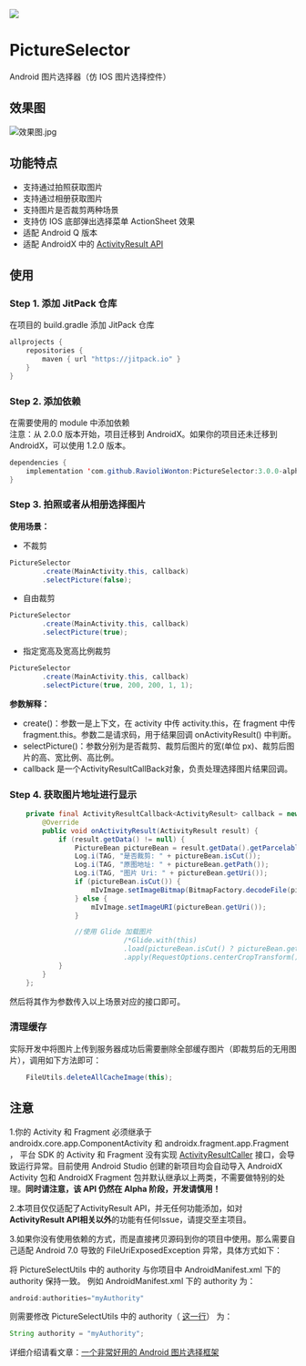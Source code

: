 [![](https://jitpack.io/v/wildma/PictureSelector.svg)](https://jitpack.io/#RavioliWonton/PictureSelector)

# PictureSelector
Android 图片选择器（仿 IOS 图片选择控件）

## 效果图

![效果图.jpg](https://upload-images.jianshu.io/upload_images/5382223-9d82fb9c0f22bfb2.jpg?imageMogr2/auto-orient/strip%7CimageView2/2/w/1240)

## 功能特点
- 支持通过拍照获取图片
- 支持通过相册获取图片
- 支持图片是否裁剪两种场景
- 支持仿 IOS 底部弹出选择菜单 ActionSheet 效果
- 适配 Android Q 版本
- 适配 AndroidX 中的 [ActivityResult API](https://developer.android.com/training/basics/intents/result)

## 使用
### Step 1. 添加 JitPack 仓库
在项目的 build.gradle 添加 JitPack 仓库
```java
allprojects {
    repositories {
        maven { url "https://jitpack.io" }
    }
}
```
### Step 2. 添加依赖
在需要使用的 module 中添加依赖  
注意：从 2.0.0 版本开始，项目迁移到 AndroidX。如果你的项目还未迁移到 AndroidX，可以使用 1.2.0 版本。
```java
dependencies {
	implementation 'com.github.RavioliWonton:PictureSelector:3.0.0-alpha01'
}
```
### Step 3. 拍照或者从相册选择图片
**使用场景：**
- 不裁剪
```java
PictureSelector
        .create(MainActivity.this, callback)
        .selectPicture(false);
```

- 自由裁剪
```java
PictureSelector
        .create(MainActivity.this, callback)
        .selectPicture(true);
```

- 指定宽高及宽高比例裁剪
```java
PictureSelector
        .create(MainActivity.this, callback)
        .selectPicture(true, 200, 200, 1, 1);
```

**参数解释：**
- create()：参数一是上下文，在 activity 中传 activity.this，在 fragment 中传 fragment.this。参数二是请求码，用于结果回调 onActivityResult() 中判断。
- selectPicture()：参数分别为是否裁剪、裁剪后图片的宽(单位 px)、裁剪后图片的高、宽比例、高比例。
- callback 是一个ActivityResultCallBack对象，负责处理选择图片结果回调。

### Step 4. 获取图片地址进行显示
```java
    private final ActivityResultCallback<ActivityResult> callback = new ActivityResultCallback<ActivityResult>() {
        @Override
        public void onActivityResult(ActivityResult result) {
            if (result.getData() != null) {
                PictureBean pictureBean = result.getData().getParcelableExtra(PictureSelector.PICTURE_RESULT);
                Log.i(TAG, "是否裁剪: " + pictureBean.isCut());
                Log.i(TAG, "原图地址: " + pictureBean.getPath());
                Log.i(TAG, "图片 Uri: " + pictureBean.getUri());
                if (pictureBean.isCut()) {
                    mIvImage.setImageBitmap(BitmapFactory.decodeFile(pictureBean.getPath()));
                } else {
                    mIvImage.setImageURI(pictureBean.getUri());
                }

                //使用 Glide 加载图片
                            /*Glide.with(this)
                            .load(pictureBean.isCut() ? pictureBean.getPath() : pictureBean.getUri())
                            .apply(RequestOptions.centerCropTransform()).into(mIvImage);*/
            }
        }
    };
```
然后将其作为参数传入以上场景对应的接口即可。

### 清理缓存
实际开发中将图片上传到服务器成功后需要删除全部缓存图片（即裁剪后的无用图片），调用如下方法即可：
```java
    FileUtils.deleteAllCacheImage(this);
```

## 注意
1.你的 Activity 和 Fragment 必须继承于 androidx.core.app.ComponentActivity 和 androidx.fragment.app.Fragment ， 平台 SDK 的 Activity 和 Fragment 没有实现 [ActivityResultCaller](https://developer.android.com/reference/androidx/activity/result/ActivityResultCaller) 接口，会导致运行异常。目前使用 Android Studio 创建的新项目均会自动导入 AndroidX Activity 包和 AndroidX Fragment 包并默认继承以上两类，不需要做特别的处理。**同时请注意，该 API 仍然在 Alpha 阶段，开发请慎用！**

2.本项目仅仅适配了ActivityResult API，并无任何功能添加，如对**ActivityResult API相关以外**的功能有任何Issue，请提交至主项目。

3.如果你没有使用依赖的方式，而是直接拷贝源码到你的项目中使用。那么需要自己适配 Android 7.0 导致的 FileUriExposedException 异常，具体方式如下：

将 PictureSelectUtils 中的 authority 与你项目中 AndroidManifest.xml 下的 authority 保持一致。
例如 AndroidManifest.xml 下的 authority 为：
```java
android:authorities="myAuthority"
```
则需要修改 PictureSelectUtils 中的 authority（ [这一行](https://github.com/wildma/PictureSelector/blob/master/pictureselector/src/main/java/com/wildma/pictureselector/PictureSelectUtils.java#L85)） 为：
```java
String authority = "myAuthority";
```


详细介绍请看文章：[一个非常好用的 Android 图片选择框架](https://www.jianshu.com/p/6ac6b681c413)
